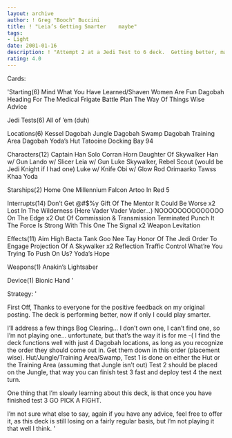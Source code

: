```yaml
---
layout: archive
author: ! Greg "Booch" Buccini
title: ! "Leia’s Getting Smarter    maybe"
tags:
- Light
date: 2001-01-16
description: ! "Attempt 2 at a Jedi Test to 6 deck.  Getting better, maybe."
rating: 4.0
---
```

Cards: 

'Starting(6)
Mind What You Have Learned/Shaven Women Are Fun
Dagobah
Heading For The Medical Frigate
Battle Plan
The Way Of Things
Wise Advice

Jedi Tests(6)
All of ’em (duh)

Locations(6)
Kessel
Dagobah Jungle
Dagobah Swamp
Dagobah Training Area
Dagobah Yoda’s Hut
Tatooine Docking Bay 94

Characters(12)
Captain Han Solo
Corran Horn
Daughter Of Skywalker
Han w/ Gun
Lando w/ Slicer
Leia w/ Gun
Luke Skywalker, Rebel Scout (would be Jedi Knight if I had one)
Luke w/ Knife
Obi w/ Glow Rod
Orimaarko
Tawss Khaa
Yoda

Starships(2)
Home One
Millennium Falcon
Artoo In Red 5

Interrupts(14)
Don’t Get @#$%y
Gift Of The Mentor
It Could Be Worse x2
Lost In The Wilderness (Here Vader Vader Vader...)
NOOOOOOOOOOOOOO
On The Edge x2
Out Of Commission & Transmission Terminated
Punch It
The Force Is Strong With This One
The Signal x2
Weapon Levitation

Effects(11)
Aim High
Bacta Tank
Goo Nee Tay
Honor Of The Jedi
Order To Engage
Projection Of A Skywalker x2
Reflection
Traffic Control
What’re You Trying To Push On Us?
Yoda’s Hope

Weapons(1)
Anakin’s Lightsaber

Device(1)
Bionic Hand '

Strategy: '

First Off, Thanks to everyone for the positive feedback on my original posting.  The deck is performing better, now if only I could play smarter.

I’ll address a few things
Bog Clearing... I don’t own one, I can’t find one, so I’m not playing one... unfortunate, but that’s the way it is for me -(
I find the deck functions well with just 4 Dagobah locations, as long as you recognize the order they should come out in.  Get them down in this order (placement wise).  Hut/Jungle/Training Area/Swamp, Test 1 is done on either the Hut or the Training Area (assuming that Jungle isn’t out) Test 2 should be placed on the Jungle, that way you can finish test 3 fast and deploy test 4 the next turn.

One thing that I’m slowly learning about this deck, is that once you have finished test 3 GO PICK A FIGHT.

I’m not sure what else to say, again if you have any advice, feel free to offer it, as this deck is still losing on a fairly regular basis, but I’m not playing it that well I think. '